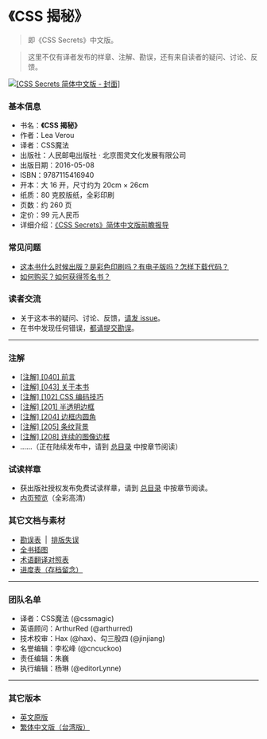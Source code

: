 # 《CSS 揭秘》

> 即《CSS Secrets》中文版。

> 这里不仅有译者发布的样章、注解、勘误，还有来自读者的疑问、讨论、反馈。

[![[CSS Secrets 简体中文版 - 封面]](https://cloud.githubusercontent.com/assets/1231359/14773652/5bf7c006-0adf-11e6-8712-70be89b3b97d.jpg)](https://github.com/cssmagic/CSS-Secrets/issues/31)

### 基本信息 <a name="basic">&nbsp;</a>

* 书名：**《CSS 揭秘》**
* 作者：Lea Verou
* 译者：CSS魔法
* 出版社：人民邮电出版社 · 北京图灵文化发展有限公司
* 出版日期：2016-05-08
* ISBN：9787115416940
* 开本：大 16 开，尺寸约为 20cm × 26cm
* 纸质：80 克胶版纸，全彩印刷
* 页数：约 260 页
* 定价：99 元人民币
* 详细介绍：[《CSS Secrets》简体中文版前瞻报导](http://www.cssmagic.net/blog/wx/15)

### 常见问题 <a name="faq">&nbsp;</a>

* [这本书什么时候出版？是彩色印刷吗？有电子版吗？怎样下载代码？](https://github.com/cssmagic/CSS-Secrets/issues/16)
* [如何购买？如何获得签名书？](https://github.com/cssmagic/CSS-Secrets/issues/27)

### 读者交流 <a name="feedback">&nbsp;</a>

* 关于这本书的疑问、讨论、反馈，[请发 issue](https://github.com/cssmagic/CSS-Secrets/issues)。
* 在书中发现任何错误，[都请提交勘误](https://github.com/cssmagic/CSS-Secrets/issues/2#how-to)。

***

### 注解 <a name="notes">&nbsp;</a>

* [[注解] [040] 前言](https://github.com/cssmagic/CSS-Secrets/issues/28)
* [[注解] [043] 关于本书](https://github.com/cssmagic/CSS-Secrets/issues/29)
* [[注解] [102] CSS 编码技巧](https://github.com/cssmagic/CSS-Secrets/issues/30)
* [[注解] [201] 半透明边框](https://github.com/cssmagic/CSS-Secrets/issues/32)
* [[注解] [204] 边框内圆角](https://github.com/cssmagic/CSS-Secrets/issues/33)
* [[注解] [205] 条纹背景](https://github.com/cssmagic/CSS-Secrets/issues/34)
* [[注解] [208] 连续的图像边框](https://github.com/cssmagic/CSS-Secrets/issues/35)
* ……（正在陆续发布中，请到 [总目录](https://github.com/cssmagic/CSS-Secrets/issues/17) 中按章节阅读）

### 试读样章 <a name="preview">&nbsp;</a>

* 获出版社授权发布免费试读样章，请到 [总目录](https://github.com/cssmagic/CSS-Secrets/issues/17) 中按章节阅读。
* [内页预览](https://github.com/cssmagic/CSS-Secrets/issues/31)（全彩高清）

### 其它文档与素材 <a name="doc">&nbsp;</a>

* [勘误表](https://github.com/cssmagic/CSS-Secrets/issues/2) &nbsp;|&nbsp; [排版失误](https://github.com/cssmagic/CSS-Secrets/issues/36)
* [全书插图](https://github.com/cssmagic/CSS-Secrets/tree/master/figures)
* [术语翻译对照表](https://github.com/cssmagic/CSS-Secrets/issues/1)
* [进度表（存档留念）](https://github.com/cssmagic/CSS-Secrets/issues/43) <a name="progress">&nbsp;</a>

***

### 团队名单 <a name="team">&nbsp;</a>

* 译者：CSS魔法 (@cssmagic)
* 英语顾问：ArthurRed (@arthurred)
* 技术校审：Hax (@hax)、勾三股四 (@jinjiang)
* 名誉编辑：李松峰 (@cncuckoo)
* 责任编辑：朱巍
* 执行编辑：杨琳 (@editorLynne)

***

### 其它版本

* [英文原版](https://books.google.com.hk/books?id=nokNCgAAQBAJ&printsec=frontcover)
* [繁体中文版（台湾版）](https://github.com/cssmagic/CSS-Secrets/issues/24)
